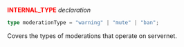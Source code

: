 <span style="color:red"><strong>INTERNAL_TYPE</strong></span> *declaration*
```ts
type moderationType = "warning" | "mute" | "ban";
```

Covers the types of moderations that operate on servernet.